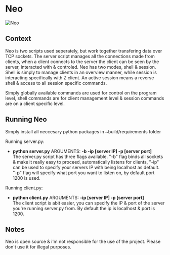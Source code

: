 # Neo
![Neo](https://github.com/Alvin-22/Neo/blob/master/~build/images/Neo.PNG "Available commands in Neo")

## Context
Neo is two scripts used seperately, but work together transfering data over TCP sockets. The server script manages all the connections made from clients, when a client connects to the server the client can be seen by the server, interacted with & controled. Neo has two modes, shell & session. Shell is simply to manage clients in an overview manner, while session is interacting specifically with Z client. An active session means a reverse shell & access to all session specific commands.

Simply globally available commands are used for control on the program level, shell commands are for client management level & session commands are on a client specific level.

## Running Neo
Simply install all neccesary python packages in ~build/requirements folder

Running server.py:
* __python server.py__ ARGUMENTS: __-b -ip [server IP] -p [server port]__<br>
The server.py script has three flags available. "-b" flag binds all sockets & make it really easy to proceed, automatically listens for clients, "-ip" can be used to specify your servers IP with being localhost as default. "-p" flag will specify what port you want to listen on, by default port 1200 is used.

Running client.py:
* __python client.py__ ARGUMENTS: __-ip [server IP] -p [server port]__<br>
The client script is abit easier, you can specify the IP & port of the server you're running server.py from. By default the ip is localhost & port is 1200.

## Notes
Neo is open source & i'm not responsible for the use of the project. Please don't use it for illegal purposes.
